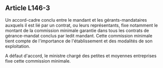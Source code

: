Article L146-3
----
Un accord-cadre conclu entre le mandant et les gérants-mandataires auxquels il
est lié par un contrat, ou leurs représentants, fixe notamment le montant de la
commission minimale garantie dans tous les contrats de gérance-mandat conclus
par ledit mandant. Cette commission minimale tient compte de l'importance de
l'établissement et des modalités de son exploitation.

A défaut d'accord, le ministre chargé des petites et moyennes entreprises fixe
cette commission minimale.
